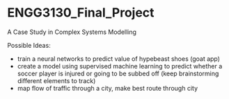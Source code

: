 # ENGG3130_Final_Project
A Case Study in Complex Systems Modelling

Possible Ideas:
* train a neural networks to predict value of hypebeast shoes (goat app)
* create a model using supervised machine learning to predict whether a soccer player is injured or going to be subbed off (keep brainstorming different elements to track)
* map flow of traffic through a city, make best route through city
